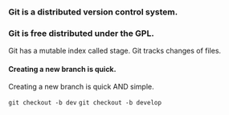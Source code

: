 ### Git is a distributed version control system.

### Git is free distributed under the GPL.
Git has a mutable index called stage.
Git tracks changes of files.

#### Creating a new branch is quick.
Creating a new branch is quick AND simple.

`git checkout -b dev`
`git checkout -b develop`